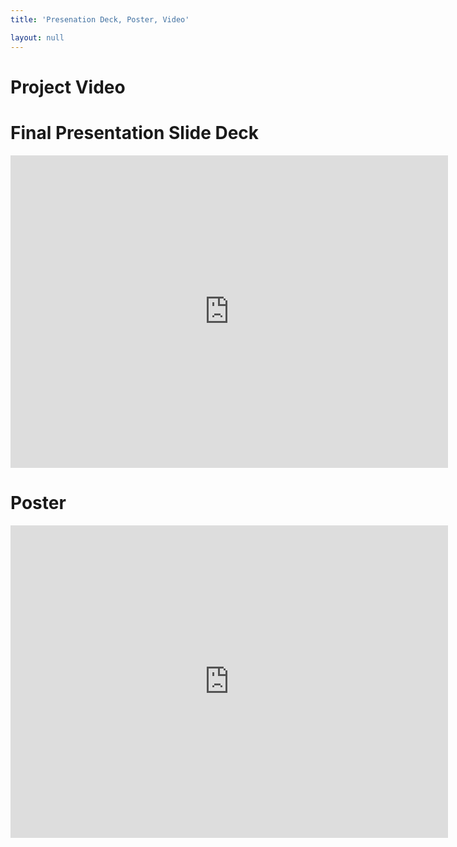 ```yaml
---
title: 'Presenation Deck, Poster, Video'

layout: null
---
```



# Project Video

# Final Presentation Slide Deck

<p><iframe src="https://docs.google.com/presentation/d/e/2PACX-1vRrMs3TL2RhdR3pg9T5OoLZLiEv-94svX-9ToB0Vx4IH4poKrvNV4gK1Ct33KnbpXOcLSfafHj589IZ/embed?start=false&loop=false&delayms=3000" frameborder="0" width="700" height="500" allowfullscreen="true" mozallowfullscreen="true" webkitallowfullscreen="true"></iframe></p>


# Poster

<p><iframe src="https://docs.google.com/presentation/d/e/2PACX-1vRKGmK_NeoypfCYL4Jg0-JffTkbVNyZOfvzTT6BnaOCPQcEptt06lSySS0ZY0u-X1qfa8ByzOWf7zIw/embed?start=false&loop=false&delayms=3000" frameborder="0" width="700" height="500" allowfullscreen="true" mozallowfullscreen="true" webkitallowfullscreen="true"></iframe></p>
